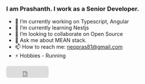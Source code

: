 ### I am Prashanth. I work as a Senior Developer.

- 🔭 I’m currently working on Typescript, Angular
- 🌱 I’m currently learning Nestjs
- 👯 I’m looking to collaborate on Open Source
- 💬 Ask me about MEAN stack.
- 📫 How to reach me: neopras81@gmail.com
- ⚡ Hobbies - Running
<iframe src="https://github.com/sponsors/opensourceally/button" title="Sponsor opensourceally" height="32" width="114" style="border: 0; border-radius: 6px;"></iframe>
